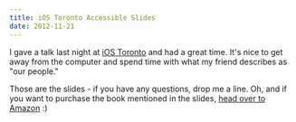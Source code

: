 ```yaml
---
title: iOS Toronto Accessible Slides
date: 2012-11-21
---
```


I gave a talk last night at [iOS Toronto](http://www.meetup.com/iOSToronto/) and had a great time. It's nice to get away from the computer and spend time with what my friend describes as "our people."

<SpeakerDeck deckID="ee3aa460141e0130e3741231380e9611" fourByThree />

Those are the slides - if you have any questions, drop me a line. Oh, and if you want to purchase the book mentioned in the slides, [head over to Amazon](http://www.amazon.com/gp/product/1430243686/ref=as_li_ss_tl?ie=UTF8&camp=1789&creative=390957&creativeASIN=1430243686&linkCode=as2&tag=ashfur-20) :)

